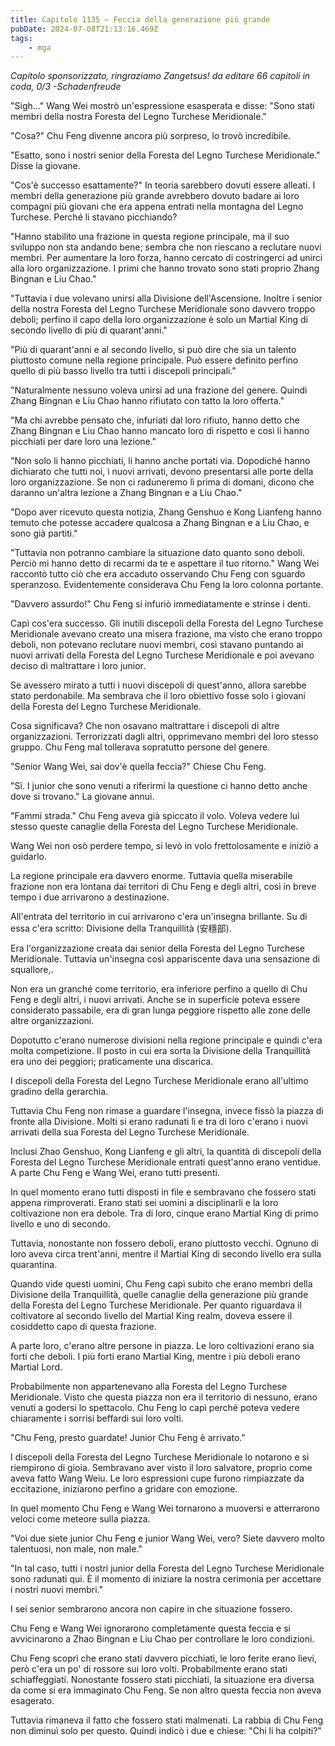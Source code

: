 ```yaml
---
title: Capitolo 1135 – Feccia della generazione più grande
pubDate: 2024-07-08T21:13:16.469Z
tags:
    - mga
---
```



<em>Capitolo sponsorizzato, ringraziamo Zangetsus!
da editare
66 capitoli in coda, 0/3
-Schadenfreude</em>


"Sigh..." Wang Wei mostrò un'espressione esasperata e disse: "Sono stati membri della nostra Foresta del Legno Turchese Meridionale."


"Cosa?" Chu Feng divenne ancora più sorpreso, lo trovò incredibile.


"Esatto, sono i nostri senior della Foresta del Legno Turchese Meridionale." Disse la giovane.


"Cos'è successo esattamente?" In teoria sarebbero dovuti essere alleati. I membri della generazione più grande avrebbero dovuto badare ai loro compagni più giovani che era appena entrati nella montagna del Legno Turchese. Perché li stavano picchiando?


"Hanno stabilito una frazione in questa regione principale, ma il suo sviluppo non sta andando bene; sembra che non riescano a reclutare nuovi membri. Per aumentare la loro forza, hanno cercato di costringerci ad unirci alla loro organizzazione. I primi che hanno trovato sono stati proprio Zhang Bingnan e Liu Chao."


"Tuttavia i due volevano unirsi alla Divisione dell'Ascensione. Inoltre i senior della nostra Foresta del Legno Turchese Meridionale sono davvero troppo deboli; perfino il capo della loro organizzazione è solo un Martial King di secondo livello di più di quarant'anni."


"Più di quarant'anni e al secondo livello, si può dire che sia un talento piuttosto comune nella regione principale. Può essere definito perfino quello di più basso livello tra tutti i discepoli principali."


"Naturalmente nessuno voleva unirsi ad una frazione del genere. Quindi Zhang Bingnan e Liu Chao hanno rifiutato con tatto la loro offerta."


"Ma chi avrebbe pensato che, infuriati dal loro rifiuto, hanno detto che Zhang Bingnan e Liu Chao hanno mancato loro di rispetto e così li hanno picchiati per dare loro una lezione."


"Non solo li hanno picchiati, li hanno anche portati via. Dopodiché hanno dichiarato che tutti noi, i nuovi arrivati, devono presentarsi alle porte della loro organizzazione. Se non ci raduneremo lì prima di domani, dicono che daranno un'altra lezione a Zhang Bingnan e a Liu Chao."


"Dopo aver ricevuto questa notizia, Zhang Genshuo e Kong Lianfeng hanno temuto che potesse accadere qualcosa a Zhang Bingnan e a Liu Chao, e sono già partiti."


"Tuttavia non potranno cambiare la situazione dato quanto sono deboli. Perciò mi hanno detto di recarmi da te e aspettare il tuo ritorno." Wang Wei raccontò tutto ciò che era accaduto osservando Chu Feng con sguardo speranzoso. Evidentemente considerava Chu Feng la loro colonna portante.


"Davvero assurdo!" Chu Feng si infuriò immediatamente e strinse i denti.


Capì cos'era successo. Gli inutili discepoli della Foresta del Legno Turchese Meridionale avevano creato una misera frazione, ma visto che erano troppo deboli, non potevano reclutare nuovi membri, così stavano puntando ai nuovi arrivati della Foresta del Legno Turchese Meridionale e poi avevano deciso di maltrattare i loro junior.


Se avessero mirato a tutti i nuovi discepoli di quest'anno, allora sarebbe stato perdonabile. Ma sembrava che il loro obiettivo fosse solo i giovani della Foresta del Legno Turchese Meridionale.


Cosa significava? Che non osavano maltrattare i discepoli di altre organizzazioni. Terrorizzati dagli altri, opprimevano membri del loro stesso gruppo. Chu Feng mal tollerava sopratutto persone del genere.


"Senior Wang Wei, sai dov'è quella feccia?" Chiese Chu Feng.


"Sì. I junior che sono venuti a riferirmi la questione ci hanno detto anche dove si trovano." La giovane annuì.


"Fammi strada." Chu Feng aveva già spiccato il volo. Voleva vedere lui stesso queste canaglie della Foresta del Legno Turchese Meridionale.


Wang Wei non osò perdere tempo, si levò in volo frettolosamente e iniziò a guidarlo.


La regione principale era davvero enorme. Tuttavia quella miserabile frazione non era lontana dai territori di Chu Feng e degli altri, così in breve tempo i due arrivarono a destinazione.


All'entrata del territorio in cui arrivarono c'era un'insegna brillante. Su di essa c'era scritto: Divisione della Tranquillità (安穩部).


Era l'organizzazione creata dai senior della Foresta del Legno Turchese Meridionale. Tuttavia un'insegna così appariscente dava una sensazione di squallore,.


Non era un granché come territorio, era inferiore perfino a quello di Chu Feng e degli altri, i nuovi arrivati. Anche se in superficie poteva essere considerato passabile, era di gran lunga peggiore rispetto alle zone delle altre organizzazioni.


Dopotutto c'erano numerose divisioni nella regione principale e quindi c'era molta competizione. Il posto in cui era sorta la Divisione della Tranquillità era uno dei peggiori; praticamente una discarica.


I discepoli della Foresta del Legno Turchese Meridionale erano all'ultimo gradino della gerarchia.


Tuttavia Chu Feng non rimase a guardare l'insegna, invece fissò la piazza di fronte alla Divisione. Molti si erano radunati lì e tra di loro c'erano i nuovi arrivati della sua Foresta del Legno Turchese Meridionale.


Inclusi Zhao Genshuo, Kong Lianfeng e gli altri, la quantità di discepoli della Foresta del Legno Turchese Meridionale entrati quest'anno erano ventidue. A parte Chu Feng e Wang Wei, erano tutti presenti.


In quel momento erano tutti disposti in file e sembravano che fossero stati appena rimproverati. Erano stati sei uomini a disciplinarli e la loro coltivazione non era debole. Tra di loro, cinque erano Martial King di primo livello e uno di secondo.


Tuttavia, nonostante non fossero deboli, erano piuttosto vecchi. Ognuno di loro aveva circa trent'anni, mentre il Martial King di secondo livello era sulla quarantina.


Quando vide questi uomini, Chu Feng capì subito che erano membri della Divisione della Tranquillità, quelle canaglie della generazione più grande della Foresta del Legno Turchese Meridionale. Per quanto riguardava il coltivatore al secondo livello del Martial King realm, doveva essere il cosiddetto capo di questa frazione.


A parte loro, c'erano altre persone in piazza. Le loro coltivazioni erano sia forti che deboli. I più forti erano Martial King, mentre i più deboli erano Martial Lord.


Probabilmente non appartenevano alla Foresta del Legno Turchese Meridionale. Visto che questa piazza non era il territorio di nessuno, erano venuti a godersi lo spettacolo. Chu Feng lo capì perché poteva vedere chiaramente i sorrisi beffardi sui loro volti.


"Chu Feng, presto guardate! Junior Chu Feng è arrivato."


I discepoli della Foresta del Legno Turchese Meridionale lo notarono e si riempirono di gioia. Sembravano aver visto il loro salvatore, proprio come aveva fatto Wang Weiu. Le loro espressioni cupe furono rimpiazzate da eccitazione, iniziarono perfino a gridare con emozione.


In quel momento Chu Feng e Wang Wei tornarono a muoversi e atterrarono veloci come meteore sulla piazza.


"Voi due siete junior Chu Feng e junior Wang Wei, vero? Siete davvero molto talentuosi, non male, non male."


"In tal caso, tutti i nostri junior della Foresta del Legno Turchese Meridionale sono radunati qui. È il momento di iniziare la nostra cerimonia per accettare i nostri nuovi membri."


I sei senior sembrarono ancora non capire in che situazione fossero.


Chu Feng e Wang Wei ignorarono completamente questa feccia e si avvicinarono a Zhao Bingnan e Liu Chao per controllare le loro condizioni.


Chu Feng scoprì che erano stati davvero picchiati, le loro ferite erano lievi, però c'era un po' di rossore sui loro volti. Probabilmente erano stati schiaffeggiati. Nonostante fossero stati picchiati, la situazione era diversa da come si era immaginato Chu Feng. Se non altro questa feccia non aveva esagerato.


Tuttavia rimaneva il fatto che fossero stati malmenati. La rabbia di Chu Feng non diminuì solo per questo. Quindi indicò i due e chiese: "Chi li ha colpiti?"
                                


                                



